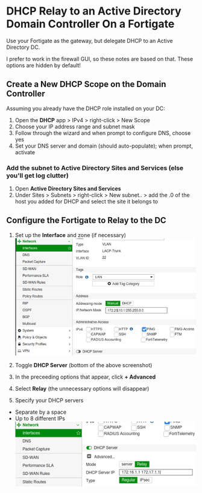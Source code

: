 # DHCP Relay to an Active Directory Domain Controller On a Fortigate
Use your Fortigate as the gateway, but delegate DHCP to an Active Directory DC.

I prefer to work in the firewall GUI, so these notes are based on that.  These options are hidden by default!

## Create a New DHCP Scope on the Domain Controller
Assuming you already have the DHCP role installed on your DC:
1. Open the **DHCP** app > IPv4 > right-click > New Scope
2. Choose your IP address range and subnet mask
3. Follow through the wizard and when prompt to configure DNS, choose yes
4. Set your DNS server and domain (should auto-populate); when prompt, activate

### Add the subnet to Active Directory Sites and Services (else you'll get log clutter)
1. Open **Active Directory Sites and Services**
2. Under Sites > Subnets > right-click > New subnet.. > add the .0 of the host you added for DHCP and select the site it belongs to

## Configure the Fortigate to Relay to the DC
1. Set up the **Interface** and zone (if necessary)
  ![interfaces](interfaces.png)

2. Toggle **DHCP Server** (bottom of the above screenshot)
3. In the preceeding options that appear, click **+ Advanced**
4. Select **Relay** (the unnecessary options will disappear)
5. Specify your DHCP servers
  - Separate by a space
  - Up to 8 different IPs
    ![dhcp servers](active-dhcp-servers.png)
